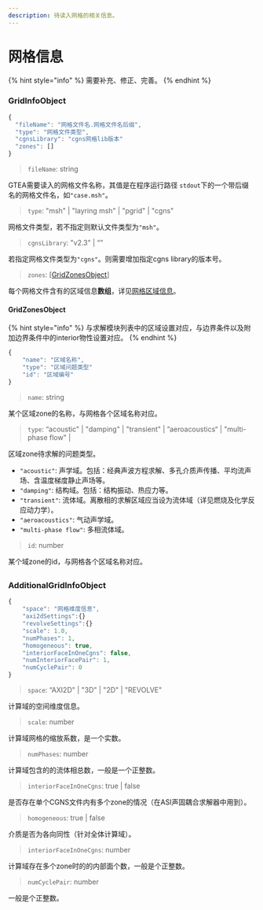 ```yaml
---
description: 待读入网格的相关信息。
---
```


# 网格信息

{% hint style="info" %}
需要补充、修正、完善。
{% endhint %}

### GridInfoObject <a id="gio"></a>

```javascript
{
  "fileName": "网格文件名.网格文件名后缀",
  "type": "网格文件类型",
  "cgnsLibrary": "cgns网格lib版本"
  "zones": []
}
```

> `fileName`: string

GTEA需要读入的网格文件名称，其值是在程序运行路径 `stdout`下的一个带后缀名的网格文件名，如`"case.msh"`。

> `type`: "msh" \| "layring msh" \| "pgrid" \| "cgns"

网格文件类型，若不指定则默认文件类型为`"msh"`。

> `cgnsLibrary`: "v2.3" \| “”

若指定网格文件类型为`"cgns"`。则需要增加指定cgns library的版本号。

> `zones`: \[[GridZonesObject](gridinfo.md#gso)\]

每个网格文件含有的区域信息**数组**，详见[网格区域信息](gridinfo.md#gso)。



#### GridZonesObject <a id="gso"></a>

{% hint style="info" %}
与求解模块列表中的区域设置对应，与边界条件以及附加边界条件中的interior物性设置对应。
{% endhint %}

```javascript
{
    "name": "区域名称",
    "type": "区域问题类型"
    "id": "区域编号"
}
```

> `name`: string

某个区域zone的名称，与网格各个区域名称对应。

> `type`:  “acoustic" \| "damping" \| "transient" \| ”aeroacoustics“ \| "multi-phase flow" \|

区域zone待求解的问题类型。

* `"acoustic"`: 声学域。包括：经典声波方程求解、多孔介质声传播、平均流声场、含温度梯度静止声场等。
* `"damping"`: 结构域。包括：结构振动、热应力等。
* `"transient"`: 流体域。离散相的求解区域应当设为流体域（详见燃烧及化学反应动力学）。
* `"aeroacoustics"`: 气动声学域。
* `"multi-phase flow"`: 多相流体域。

> `id`: number

某个域zone的id，与网格各个区域名称对应。

##  <a id="additionalgridinfo"></a>

### AdditionalGridInfoObject <a id="agio"></a>

```javascript
{
    "space": "网格维度信息",
    "axi2dSettings":{}
    "revolveSettings":{}
    "scale": 1.0,
    "numPhases": 1,
    "homogeneous": true,
    "interiorFaceInOneCgns": false,
    "numInteriorFacePair": 1,
    "numCyclePair": 0
}
```

> `space`: “AXI2D" \| "3D" \| "2D" \| "REVOLVE"

计算域的空间维度信息。

> `scale`: number

计算域网格的缩放系数，是一个实数。

> `numPhases`: number

计算域包含的的流体相总数，一般是一个正整数。

> `interiorFaceInOneCgns`: true \| false

是否存在单个CGNS文件内有多个zone的情况（在ASI声固耦合求解器中用到）。

> `homogeneous`: true \| false

介质是否为各向同性（针对全体计算域）。

> `interiorFaceInOneCgns`: number

计算域存在多个zone时的的内部面个数，一般是个正整数。

> `numCyclePair`: number

一般是个正整数。

